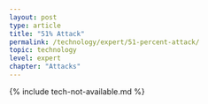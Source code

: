 ```yaml
---
layout: post
type: article
title: "51% Attack"
permalink: /technology/expert/51-percent-attack/
topic: technology
level: expert
chapter: "Attacks"
---
```


{% include tech-not-available.md %}
